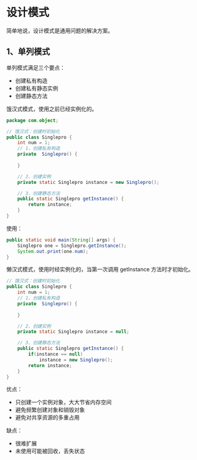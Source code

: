 # 设计模式

简单地说，设计模式是通用问题的解决方案。

## 1、单列模式

单列模式满足三个要点：
- 创建私有构造
- 创建私有静态实例
- 创建静态方法  


饿汉式模式，使用之前已经实例化的。 

```java
package com.object;

// 饿汉式：创建时初始化
public class Singlepro {
    int num = 1;
    // 1、创建私有构造
    private  Singlepro() {
        
    }

    // 2、创建实例
    private static Singlepro instance = new Singlepro();

    // 3、创建静态方法
    public static Singlepro getInstance() {
        return instance;
    }
}

```

使用：

```java
public static void main(String[] args) {
    Singlepro one = Singlepro.getInstance();
    System.out.print(one.num);
}
```

懒汉式模式，使用时经实例化的，当第一次调用 getInstance 方法时才初始化。

```java
// 饿汉式：创建时初始化
public class Singlepro {
    int num = 1;
    // 1、创建私有构造
    private  Singlepro() {
        
    }

    // 2、创建实例
    private static Singlepro instance = null;

    // 3、创建静态方法
    public static Singlepro getInstance() {
        if(instance == null)
            instance = new Singlepro();
        return instance;
    }
}
```

优点：

- 只创建一个实例对象，大大节省内存空间
- 避免频繁创建对象和销毁对象
- 避免对共享资源的多重占用

缺点：
- 很难扩展
- 未使用可能被回收，丢失状态

<comment-comment/> 
